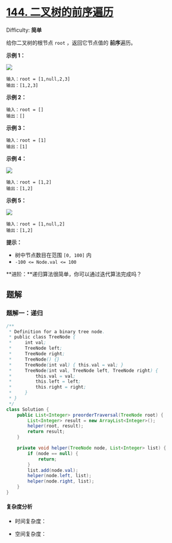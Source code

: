 # [144\. 二叉树的前序遍历](https://leetcode-cn.com/problems/binary-tree-preorder-traversal/)

Difficulty: **简单**

给你二叉树的根节点 `root` ，返回它节点值的 **前序**遍历。

**示例 1：**

![](https://assets.leetcode.com/uploads/2020/09/15/inorder_1.jpg)

```
输入：root = [1,null,2,3]
输出：[1,2,3]
```

**示例 2：**

```
输入：root = []
输出：[]
```

**示例 3：**

```
输入：root = [1]
输出：[1]
```

**示例 4：**

![](https://assets.leetcode.com/uploads/2020/09/15/inorder_5.jpg)

```
输入：root = [1,2]
输出：[1,2]
```

**示例 5：**

![](https://assets.leetcode.com/uploads/2020/09/15/inorder_4.jpg)

```
输入：root = [1,null,2]
输出：[1,2]
```

**提示：**

*   树中节点数目在范围 `[0, 100]` 内
*   `-100 <= Node.val <= 100`

**进阶：**递归算法很简单，你可以通过迭代算法完成吗？


## 题解

### 题解一：递归

```java
/**
 * Definition for a binary tree node.
 * public class TreeNode {
 *     int val;
 *     TreeNode left;
 *     TreeNode right;
 *     TreeNode() {}
 *     TreeNode(int val) { this.val = val; }
 *     TreeNode(int val, TreeNode left, TreeNode right) {
 *         this.val = val;
 *         this.left = left;
 *         this.right = right;
 *     }
 * }
 */
class Solution {
    public List<Integer> preorderTraversal(TreeNode root) {
        List<Integer> result = new ArrayList<Integer>();
        helper(root, result);
        return result;
    }

    private void helper(TreeNode node, List<Integer> list) {
        if (node == null) {
            return;
        }
        list.add(node.val);
        helper(node.left, list);
        helper(node.right, list);
    }
}
```

#### 复杂度分析

- 时间复杂度：

- 空间复杂度：
